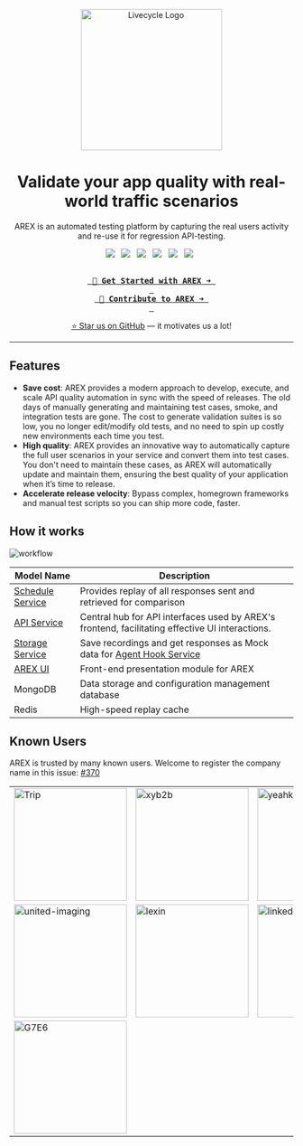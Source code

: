 <p align="center">
    <img width="250" src="https://github.com/arextest/.github/assets/118187476/0896a391-ebe4-4003-935f-bc4261aa253e" alt="Livecycle Logo">
</p>

<h1 align="center">
Validate your app quality with real-world traffic scenarios
</h1>

<p align="center">
AREX is an automated testing platform by capturing the real users activity and re-use it for regression API-testing.
</p>

<p align="center">
  <a href="http://qm.qq.com/cgi-bin/qm/qr?_wv=1027&k=vTXYPzuu4zL4Oie28eo7YNT96MPHfU42&authKey=2PIypXqgLE66yP3W3umu9X21zLxDj1sFIatAKkuXCd6AmXRpmtKPtHqX9x6n38Fh&noverify=0&group_code=656108079" target="_blank"><img src="https://img.shields.io/badge/QQGroup-0085CA?style=for-the-badge&logo=tencentqq&logoColor=white"></a>
  &nbsp;
  <a href="https://github.com/arextest/.github/assets/118187476/32a444d1-a559-47c2-a724-b64d5bc97716" target="_blank"><img src="https://img.shields.io/badge/WeChat-07C160?style=for-the-badge&logo=wechat&logoColor=white"></a>
  	&nbsp;
  <a href="https://twitter.com/AREX_Test" target="_blank"><img src="https://img.shields.io/badge/Twitter-1D9BF0.svg?style=for-the-badge&logo=Twitter&logoColor=white"></a>
  	&nbsp;
   <a href="https://dev.to/arex_test" target="_blank"><img src="https://img.shields.io/badge/dev.to-0A0A0A.svg?style=for-the-badge&logo=devdotto&logoColor=white"></a>
  	&nbsp;
   <a href="https://arexcommunity.slack.com/ssb/redirect" target="_blank"><img src="https://img.shields.io/badge/Slack-4A154B?style=for-the-badge&logo=slack&logoColor=white"></a>
  	&nbsp;
   <a href="https://arexcommunity.slack.com/ssb/redirect" target="_blank"><img src="https://img.shields.io/badge/Discord-5865F2?style=for-the-badge&logo=discord&logoColor=white"></a>
  	&nbsp;
</p>

<div align="center">
  
[<kbd> <br> <b> 🔭 Get Started with AREX ➜ </b> <br> </kbd>](https://doc.arextest.com/docs/intro/) [<kbd> <br> <b> 👋 Contribute to AREX ➜ </b> <br> </kbd>](https://doc.arextest.com/docs/category/development-documentation)

</div>

<div align="center">

[⭐ Star us on GitHub](https://github.com/arextest/arex-agent-java) — it motivates us a lot!

</div>

---

## Features

- **Save cost**: AREX provides a modern approach to develop, execute, and scale API quality automation in sync with the speed of releases. The old days of manually generating and maintaining test cases, smoke, and integration tests are gone. The cost to generate validation suites is so low, you no longer edit/modify old tests, and no need to spin up costly new environments each time you test.
- **High quality**: AREX provides an innovative way to automatically capture the full user scenarios in your service and convert them into test cases. You don't need to maintain these cases, as AREX will automatically update and maintain them, ensuring the best quality of your application when it’s time to release.
- **Accelerate release velocity**: Bypass complex, homegrown frameworks and manual test scripts so you can ship more code, faster.

## How it works

![workflow](https://github.com/arextest/.github/assets/118187476/1485fd12-1a31-4fe3-8a0a-7e205b2a921b)

| **Model Name**                                               | **Description**                                              |
| ------------------------------------------------------------ | ------------------------------------------------------------ |
| [Schedule Service](https://github.com/arextest/arex-replay-schedule) | Provides replay of all responses sent and retrieved for comparison |
| [API Service](https://github.com/arextest/arex-report) | Central hub for API interfaces used by AREX's frontend, facilitating effective UI interactions. |
| [Storage Service](https://github.com/arextest/arex-storage)  | Save recordings and get responses as Mock data for [Agent Hook Service](https://github.com/arextest/arex-agent-java) |
| [AREX UI](https://github.com/arextest/arex)                                                      | Front-end presentation module for AREX                       |
| MongoDB                                                      | Data storage and configuration management database           |
| Redis                                                        | High-speed replay cache                                      |

## Known Users

AREX is trusted by many known users. Welcome to register the company name in this issue: [#370](https://github.com/arextest/arex-agent-java/issues/370)

<table>
<tr>
<td><a href="https://trip.com/">
    <img src="https://github.com/arextest/.github/assets/118187476/111cbd04-d0fd-46c4-91aa-50941edeed3a" alt="Trip" width="200" height=""/></td>
<td><a href="https://www.xyb2b.com/">
    <img src="https://github.com/arextest/.github/assets/118187476/8c896278-9811-4d82-b103-692b716c610d" alt="xyb2b" width="200" height=""/></td>
<td><a href="https://www.yeahka.com/">
    <img src="https://github.com/arextest/.github/assets/118187476/484b600a-2cda-4471-888c-865edeee55d1" alt="yeahka" width="200" height=""/></td>
<td><a href="https://www.xyd.cn/home">
    <img src="https://github.com/arextest/.github/assets/118187476/62c842ea-21fa-4e0a-ac6b-ec4afc9f6cb9" alt="xyd" width="200" height=""/></td>
</tr>
<tr>
<td><a href="https://www.united-imaging.com/">
    <img src="https://github.com/arextest/.github/assets/118187476/390ad455-5ed2-443e-a1cd-d5de1496821b" alt="united-imaging" width="200" height=""/></td>
<td><a href="https://www.lexin.com/">
    <img src="https://github.com/arextest/.github/assets/118187476/5c152539-bb2d-42bc-92a9-d471f719ea52" alt="lexin" width="200" height=""/></td>
<td><a href="https://www.linkedcare.cn/">
    <img src="https://github.com/arextest/.github/assets/118187476/e7a5b008-0280-4837-95e2-8184186cff35" alt="linkedcare" width="200" height=""/></td>
<td><a href="https://shunsh.sffix.cn/">
    <img src="https://github.com/arextest/.github/assets/118187476/30a12602-3c0c-4bc7-9311-724790c1bebb" alt="linkedcare" width="120" height=""/></td>
</tr>
<tr>
<td><a href="https://www.g7e6.com.cn/">
    <img src="https://github.com/arextest/arex-agent-java/assets/222770/28d37f8b-1d66-4a2a-9bf6-ff7a94865902" alt="G7E6" width="200" height=""/></td>
</tr>
</table>
